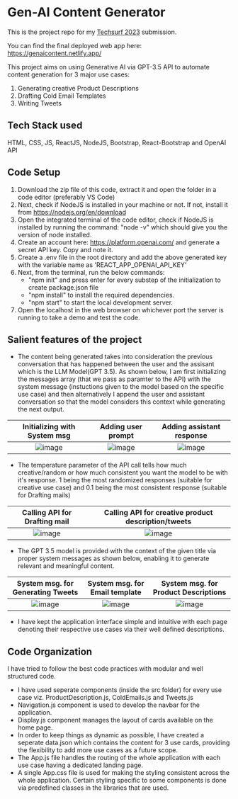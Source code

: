 # Gen-AI Content Generator

This is the project repo for my <a href="https://unstop.com/competitions/techsurf-2023-contentstack-690413">Techsurf 2023</a> submission.

You can find the final deployed web app here: https://genaicontent.netlify.app/

This project aims on using Generative AI via GPT-3.5 API to automate content generation for 3 major use cases:
1. Generating creative Product Descriptions
2. Drafting Cold Email Templates
3. Writing Tweets

## Tech Stack used

HTML, CSS, JS, ReactJS, NodeJS, Bootstrap, React-Bootstrap and OpenAI API

## Code Setup

1. Download the zip file of this code, extract it and open the folder in a code editor (preferably VS Code)
2. Next, check if NodeJS is installed in your machine or not. If not, install it from https://nodejs.org/en/download
3. Open the integrated terminal of the code editor, check if NodeJS is installed by running the command: "node -v" which should give you the version of node installed.
4. Create an account here: https://platform.openai.com/ and generate a secret API key. Copy and note it.
5. Create a .env file in the root directory and add the above generated key with the variable name as 'REACT_APP_OPENAI_API_KEY'
6. Next, from the terminal, run the below commands:
   - "npm init" and press enter for every substep of the initialization to create package.json file
   - "npm install" to install the required dependencies.
   - "npm start" to start the local development server.
7. Open the localhost in the web browser on whichever port the server is running to take a demo and test the code.
   
## Salient features of the project

- The content being generated takes into consideration the previous conversation that has happened between the user and the assisant which is the LLM Model(GPT 3.5). As shown below, I am first initializing the messages array (that we pass as paramter to the API) with the system message (instuctions given to the model based on the specific use case) and then alternatively I append the user and assistant conversation so that the model considers this context while generating the next output.

Initializing with System msg | Adding user prompt | Adding assistant response
:--:|:--:|:--:
![image](https://github.com/Praddyumn16/GenAI-Content-Generator/assets/53634655/c55bd7e6-4f92-4071-9bd8-102f65ae36b9) | ![image](https://github.com/Praddyumn16/GenAI-Content-Generator/assets/53634655/4be7bd07-4807-4e9c-8609-3287aaf2facf) | ![image](https://github.com/Praddyumn16/GenAI-Content-Generator/assets/53634655/253e1612-aa3d-4ec1-adbc-6ea91ec6f33e)

- The temperature parameter of the API call tells how much creative/random or how much consistent you want the model to be with it's response. 1 being the most randomized responses (suitable for creative use case) and 0.1 being the most consistent response (suitable for Drafting mails)
  
Calling API for Drafting mail | Calling API for creative product description/tweets
:--: | :--:
![image](https://github.com/Praddyumn16/GenAI-Content-Generator/assets/53634655/51857e3d-8566-4ae3-8559-0b5c8e7c7f27) | ![image](https://github.com/Praddyumn16/GenAI-Content-Generator/assets/53634655/7f0647f6-bc3a-4d09-9334-5af7480ec48f)

- The GPT 3.5 model is provided with the context of the given title via proper system messages as shown below, enabling it to generate relevant and meaningful content.

System msg. for Generating Tweets | System msg. for Email template | System msg. for Product Descriptions
:--: | :--: | :--:
![image](https://github.com/Praddyumn16/GenAI-Content-Generator/assets/53634655/981685a2-e5bb-4ac4-9718-65385df83d35) | ![image](https://github.com/Praddyumn16/GenAI-Content-Generator/assets/53634655/6ce5f244-9f58-4590-9d77-f724f709f1bd) | ![image](https://github.com/Praddyumn16/GenAI-Content-Generator/assets/53634655/fef84e2f-5539-4ce0-babf-77bb117aec8d)

- I have kept the application interface simple and intuitive with each page denoting their respective use cases via their well defined descriptions.

## Code Organization

I have tried to follow the best code practices with modular and well structured code.

- I have used seperate components (inside the src folder) for every use case viz. ProductDescription.js, ColdEmails.js and Tweets.js
- Navigation.js component is used to develop the navbar for the application.
- Display.js component manages the layout of cards available on the home page.
- In order to keep things as dynamic as possible, I have created a seperate data.json which contains the content for 3 use cards, providing the flexibility to add more use cases as a future scope.
- The App.js file handles the routing of the whole application with each use case having a dedicated landing page.
- A single App.css file is used for making the styling consistent across the whole application. Certain styling specific to some components is done via predefined classes in the libraries that are used.
